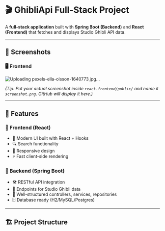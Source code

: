 # 🎬 GhibliApi Full-Stack Project

A **full-stack application** built with **Spring Boot (Backend)** and **React (Frontend)** that fetches and displays Studio Ghibli API data.  

---

## 📸 Screenshots

### 🖥️ Frontend
![Uploading pexels-ella-olsson-1640773.jpg…]()


*(Tip: Put your actual screenshot inside `react-frontend/public/` and name it `screenshot.png`. GitHub will display it here.)*

---

## 🚀 Features

### 🔹 Frontend (React)
- 🎨 Modern UI built with React + Hooks
- 🔍 Search functionality
- 📱 Responsive design
- ⚡ Fast client-side rendering

### 🔹 Backend (Spring Boot)
- 🛠 RESTful API integration
- 📂 Endpoints for Studio Ghibli data
- 🧩 Well-structured controllers, services, repositories
- 🗄️ Database ready (H2/MySQL/Postgres)

---

## 🏗️ Project Structure
